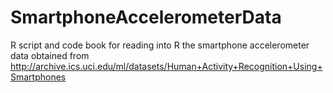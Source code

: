 # SmartphoneAccelerometerData
R script and code book for reading into R the smartphone accelerometer data obtained from http://archive.ics.uci.edu/ml/datasets/Human+Activity+Recognition+Using+Smartphones
